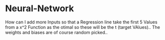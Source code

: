 # Neural-Network

How can I add more Inputs so that a Regression line take the first 5 Values from a x^2 Function as the otimal so these will be the t (target VAlues)..
The weights and biases are of course random picked..
